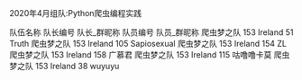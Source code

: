 
2020年4月组队:Python爬虫编程实践

队伍名称	队长编号	队长_群昵称	队员编号	队员_群昵称
爬虫梦之队	153	        Ireland	    51	        Truth
爬虫梦之队	153	        Ireland	    105	        Sapiosexual
爬虫梦之队	153	        Ireland	    154	        ZL
爬虫梦之队	153	        Ireland	    158	        广慕君
爬虫梦之队	153	        Ireland	    115	        咕噜噜卡莫
爬虫梦之队	153	        Ireland	    38	        wuyuyu
